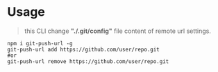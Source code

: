 # Usage

> this CLI change __"./.git/config"__ file content of remote url settings.

```shell
npm i git-push-url -g
git-push-url add https://github.com/user/repo.git
#or
git-push-url remove https://github.com/user/repo.git
```


